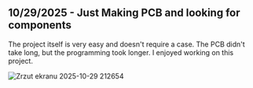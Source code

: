 <!--
  ===================    !!READ THIS NOTICE!!   ====================
  DO NOT edit this file manually. Your changes WILL BE OVERWRITTEN!
  This journal is auto generated and updated by Hack Club Blueprint.
  To edit this file, please edit your journal entries on Blueprint.
  ==================================================================
-->

## 10/29/2025 - Just Making PCB and looking for components  

The project itself is very easy and doesn't require a case. The PCB didn't take long, but the programming took longer. I enjoyed working on this project.

![Zrzut ekranu 2025-10-29 212654](https://blueprint.hackclub.com/user-attachments/blobs/proxy/eyJfcmFpbHMiOnsiZGF0YSI6NjUzNywicHVyIjoiYmxvYl9pZCJ9fQ==--b8b127deb16968d6408705967c1e91824ce64680/Zrzut%20ekranu%202025-10-29%20212654.png)
  

